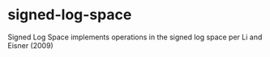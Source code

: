 # signed-log-space
Signed Log Space implements operations in the signed log space per Li and Eisner (2009)
